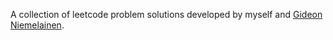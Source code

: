 A collection of leetcode problem solutions developed by myself and [Gideon Niemelainen][1].

[1]: https://github.com/niemelaig123
